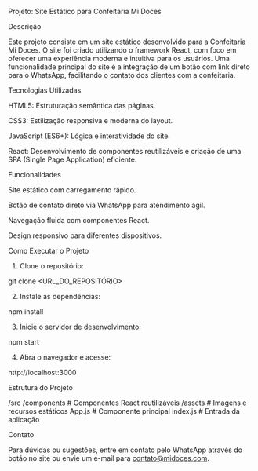 Projeto: Site Estático para Confeitaria Mi Doces

Descrição

Este projeto consiste em um site estático desenvolvido para a Confeitaria Mi Doces. O site foi criado utilizando o framework React, com foco em oferecer uma experiência moderna e intuitiva para os usuários. Uma funcionalidade principal do site é a integração de um botão com link direto para o WhatsApp, facilitando o contato dos clientes com a confeitaria.

Tecnologias Utilizadas

HTML5: Estruturação semântica das páginas.

CSS3: Estilização responsiva e moderna do layout.

JavaScript (ES6+): Lógica e interatividade do site.

React: Desenvolvimento de componentes reutilizáveis e criação de uma SPA (Single Page Application) eficiente.


Funcionalidades

Site estático com carregamento rápido.

Botão de contato direto via WhatsApp para atendimento ágil.

Navegação fluida com componentes React.

Design responsivo para diferentes dispositivos.


Como Executar o Projeto

1. Clone o repositório:

git clone <URL_DO_REPOSITÓRIO>


2. Instale as dependências:

npm install


3. Inicie o servidor de desenvolvimento:

npm start


4. Abra o navegador e acesse:

http://localhost:3000



Estrutura do Projeto

/src
  /components    # Componentes React reutilizáveis
  /assets       # Imagens e recursos estáticos
  App.js        # Componente principal
  index.js      # Entrada da aplicação

Contato

Para dúvidas ou sugestões, entre em contato pelo WhatsApp através do botão no site ou envie um e-mail para contato@midoces.com.